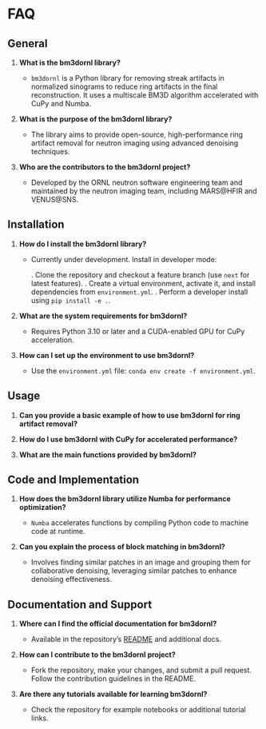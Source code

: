 FAQ
===

General
-------

1. **What is the bm3dornl library?**
   - `bm3dornl` is a Python library for removing streak artifacts in normalized sinograms to reduce ring artifacts in the final reconstruction. It uses a multiscale BM3D algorithm accelerated with CuPy and Numba.

2. **What is the purpose of the bm3dornl library?**
   - The library aims to provide open-source, high-performance ring artifact removal for neutron imaging using advanced denoising techniques.

3. **Who are the contributors to the bm3dornl project?**
   - Developed by the ORNL neutron software engineering team and maintained by the neutron imaging team, including MARS@HFIR and VENUS@SNS.

Installation
------------

1. **How do I install the bm3dornl library?**
   - Currently under development. Install in developer mode:

      . Clone the repository and checkout a feature branch (use `next` for latest features).
      . Create a virtual environment, activate it, and install dependencies from `environment.yml`.
      . Perform a developer install using `pip install -e .`.

2. **What are the system requirements for bm3dornl?**
   - Requires Python 3.10 or later and a CUDA-enabled GPU for CuPy acceleration.

3. **How can I set up the environment to use bm3dornl?**
   - Use the `environment.yml` file: `conda env create -f environment.yml`.

Usage
-----

1. **Can you provide a basic example of how to use bm3dornl for ring artifact removal?**

2. **How do I use bm3dornl with CuPy for accelerated performance?**

3. **What are the main functions provided by bm3dornl?**

Code and Implementation
-----------------------

1. **How does the bm3dornl library utilize Numba for performance optimization?**
   - `Numba` accelerates functions by compiling Python code to machine code at runtime.

2. **Can you explain the process of block matching in bm3dornl?**
   - Involves finding similar patches in an image and grouping them for collaborative denoising, leveraging similar patches to enhance denoising effectiveness.

Documentation and Support
-------------------------

1. **Where can I find the official documentation for bm3dornl?**
   - Available in the repository’s [README](https://github.com/ornlneutronimaging/bm3dornl/blob/main/README.md) and additional docs.

2. **How can I contribute to the bm3dornl project?**
   - Fork the repository, make your changes, and submit a pull request. Follow the contribution guidelines in the README.

3. **Are there any tutorials available for learning bm3dornl?**
   - Check the repository for example notebooks or additional tutorial links.
